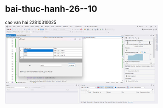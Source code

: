# bai-thuc-hanh-26--10
cao van hai 22810310025
![Kết quả tìm kiếm](https://github.com/caohai65421/bai-thuc-hanh-26--10/raw/main/anh/ket%20qua%20tim%20kiem.jpg)

